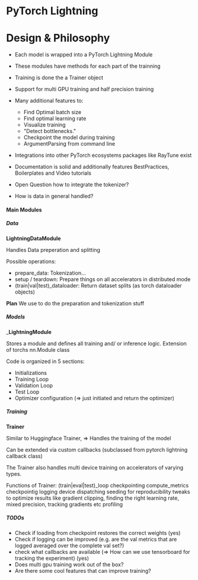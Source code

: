 # PyTorch Lightning

# Design & Philosophy

* Each model is wrapped into a PyTorch Lightning Module
* These modules have methods for each part of the trainning
* Training is done the a Trainer object
* Support for multi GPU training and half precision training
* Many additional features to:
	* Find Optimal batch size
	* Find optimal learning rate
	* Visualize training
	* "Detect bottlenecks."
	* Checkpoint the model during training
	* ArgumentParsing from command line

* Integrations into other PyTorch ecosystems packages like RayTune exist
* Documentation is solid and additionally features BestPractices, Boilerplates
		and Video tutorials
* Open Question how to integrate the tokenizer?
* How is data in general handled?

#### Main Modules

##### Data

__LightningDataModule__

Handles Data preperation and splitting

Possible operations:

* prepare_data: Tokenization...
* setup / teardown: Prepare things on all accelerators in distributed mode
* (train|val|test)_dataloader: Return dataset splits (as torch dataloader objects)

__Plan__
We use to do the preparation and tokenization stuff

##### Models

___LightningModule__

Stores a module and defines all training and/ or inference logic.
Extension of torchs nn.Module class

Code is organized in 5 sections:
* Initializations
* Training Loop
* Validation Loop
* Test Loop
* Optimizer configuration (=> just initiated and return the optimizer)
  
##### Training

__Trainer__

Similar to Huggingface Trainer,
=> Handles the training of the model

Can be extended via custom callbacks (subclassed from pytorch lightning callback class)

The Trainer also handles multi device training on accelerators of varying types.

Functions of Trainer:
(train|eval|test)_loop
checkpointing
compute_metrics
checkpointig
logging
device dispatching
seeding for reproducibility
tweaks to optimize results like gradient clipping, finding the right learning rate, mixed precision, tracking gradients etc
profiling

##### TODOs

* Check if loading from checkpoint restores the correct weights (yes)
* Check if logging can be improved (e.g. are the val metrics that are logged averaged over the complete val set?) 
* check what callbacks are available (=> How can we use tensorboard for tracking the experiment) (yes)
* Does multi gpu training work out of the box?
* Are there some cool features that can improve training?

